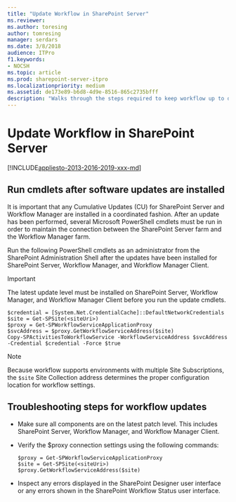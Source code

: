 ```yaml
---
title: "Update Workflow in SharePoint Server"
ms.reviewer: 
ms.author: toresing
author: tomresing
manager: serdars
ms.date: 3/8/2018
audience: ITPro
f1.keywords:
- NOCSH
ms.topic: article
ms.prod: sharepoint-server-itpro
ms.localizationpriority: medium
ms.assetid: de173e89-b6d8-4d9e-8516-865c2735bfff
description: "Walks through the steps required to keep workflow up to date in SharePoint Server."
---
```


# Update Workflow in SharePoint Server

[!INCLUDE[appliesto-2013-2016-2019-xxx-md](../includes/appliesto-2013-2016-2019-xxx-md.md)]
  
## Run cmdlets after software updates are installed

It is important that any Cumulative Updates (CU) for SharePoint Server and Workflow Manager are installed in a coordinated fashion. After an update has been performed, several Microsoft PowerShell cmdlets must be run in order to maintain the connection between the SharePoint Server farm and the Workflow Manager farm.
  
Run the following PowerShell cmdlets as an administrator from the SharePoint Administration Shell after the updates have been installed for SharePoint Server, Workflow Manager, and Workflow Manager Client.
  
> [!IMPORTANT]
> The latest update level must be installed on SharePoint Server, Workflow Manager, and Workflow Manager Client before you run the update cmdlets. 
  
```
$credential = [System.Net.CredentialCache]::DefaultNetworkCredentials
$site = Get-SPSite(<siteUri>)
$proxy = Get-SPWorkflowServiceApplicationProxy
$svcAddress = $proxy.GetWorkflowServiceAddress($site)
Copy-SPActivitiesToWorkflowService -WorkflowServiceAddress $svcAddress -Credential $credential -Force $true

```

> [!NOTE]
> Because workflow supports environments with multiple Site Subscriptions, the  `$site` Site Collection address determines the proper configuration location for workflow settings. 
  
## Troubleshooting steps for workflow updates

- Make sure all components are on the latest patch level. This includes SharePoint Server, Workflow Manager, and Workflow Manager Client.
    
- Verify the $proxy connection settings using the following commands:
    
  ```
  $proxy = Get-SPWorkflowServiceApplicationProxy
  $site = Get-SPSite(<siteUri>)
  $proxy.GetWorkflowServiceAddress($site)
  ```

- Inspect any errors displayed in the SharePoint Designer user interface or any errors shown in the SharePoint Workflow Status user interface.
    

